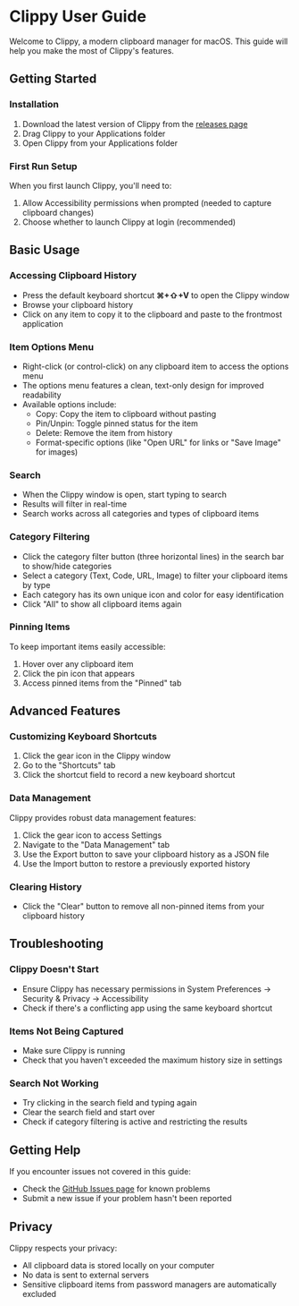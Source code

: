 # Clippy User Guide

Welcome to Clippy, a modern clipboard manager for macOS. This guide will help you make the most of Clippy's features.

## Getting Started

### Installation

1. Download the latest version of Clippy from the [releases page](https://github.com/YOUR_USERNAME/Clippy/releases)
2. Drag Clippy to your Applications folder
3. Open Clippy from your Applications folder

### First Run Setup

When you first launch Clippy, you'll need to:

1. Allow Accessibility permissions when prompted (needed to capture clipboard changes)
2. Choose whether to launch Clippy at login (recommended)

## Basic Usage

### Accessing Clipboard History

- Press the default keyboard shortcut **⌘+⇧+V** to open the Clippy window
- Browse your clipboard history
- Click on any item to copy it to the clipboard and paste to the frontmost application

### Item Options Menu

- Right-click (or control-click) on any clipboard item to access the options menu
- The options menu features a clean, text-only design for improved readability
- Available options include:
  - Copy: Copy the item to clipboard without pasting
  - Pin/Unpin: Toggle pinned status for the item
  - Delete: Remove the item from history
  - Format-specific options (like "Open URL" for links or "Save Image" for images)

### Search

- When the Clippy window is open, start typing to search
- Results will filter in real-time
- Search works across all categories and types of clipboard items

### Category Filtering

- Click the category filter button (three horizontal lines) in the search bar to show/hide categories
- Select a category (Text, Code, URL, Image) to filter your clipboard items by type
- Each category has its own unique icon and color for easy identification
- Click "All" to show all clipboard items again

### Pinning Items

To keep important items easily accessible:

1. Hover over any clipboard item
2. Click the pin icon that appears
3. Access pinned items from the "Pinned" tab

## Advanced Features

### Customizing Keyboard Shortcuts

1. Click the gear icon in the Clippy window
2. Go to the "Shortcuts" tab
3. Click the shortcut field to record a new keyboard shortcut

### Data Management

Clippy provides robust data management features:

1. Click the gear icon to access Settings
2. Navigate to the "Data Management" tab
3. Use the Export button to save your clipboard history as a JSON file
4. Use the Import button to restore a previously exported history

### Clearing History

- Click the "Clear" button to remove all non-pinned items from your clipboard history

## Troubleshooting

### Clippy Doesn't Start

- Ensure Clippy has necessary permissions in System Preferences → Security & Privacy → Accessibility
- Check if there's a conflicting app using the same keyboard shortcut

### Items Not Being Captured

- Make sure Clippy is running
- Check that you haven't exceeded the maximum history size in settings

### Search Not Working

- Try clicking in the search field and typing again
- Clear the search field and start over
- Check if category filtering is active and restricting the results

## Getting Help

If you encounter issues not covered in this guide:

- Check the [GitHub Issues page](https://github.com/YOUR_USERNAME/Clippy/issues) for known problems
- Submit a new issue if your problem hasn't been reported

## Privacy

Clippy respects your privacy:

- All clipboard data is stored locally on your computer
- No data is sent to external servers
- Sensitive clipboard items from password managers are automatically excluded 